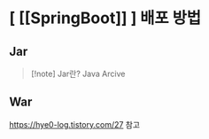 # [ [[SpringBoot]] ] 배포 방법
## Jar
>[!note] Jar란?
> Java Arcive 
## War

https://hye0-log.tistory.com/27 참고
